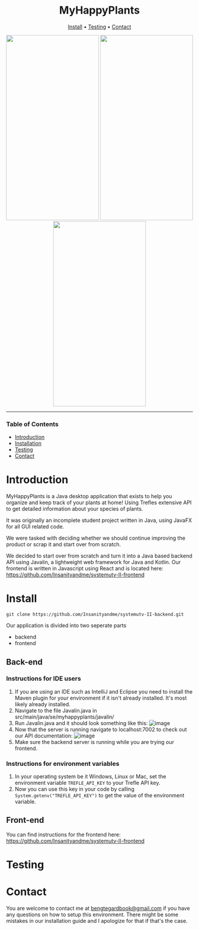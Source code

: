 <div align="center">

# MyHappyPlants
[Install](#install) • [Testing](#testing) • [Contact](#contact)

<img src="https://github.com/Insanityandme/systemutv-II-backend/assets/1380257/02761e82-d7dc-44b5-899a-f41c36b56ffe" width="250" height="500"/> 
<img src="https://github.com/Insanityandme/systemutv-II-backend/assets/1380257/e032f1c5-a040-4a85-aa42-80c1d3a5cccd" width="250" height="500"/> 
<img src="https://github.com/Insanityandme/systemutv-II-backend/assets/1380257/9df0db8a-4c4c-4c46-b941-0bc489404f85" width="250" height="500"/> 

</div>

---
### Table of Contents
- [Introduction](#introduction)
- [Installation](#install)
- [Testing](#testing)
- [Contact](#contact)

# Introduction
MyHappyPlants is a Java desktop application that exists to help you organize and keep track of your plants at home! 
Using Trefles extensive API to get detailed information about your species of plants. 

It was originally an incomplete student project written in Java, using JavaFX for all GUI related code.

We were tasked with deciding whether we should continue improving the product or scrap it and start over from scratch.

We decided to start over from scratch and turn it into a Java based backend API using Javalin, a lightweight web framework for Java and Kotlin.
Our frontend is written in Javascript using React and is located here: https://github.com/Insanityandme/systemutv-II-frontend

# Install
```git clone https://github.com/Insanityandme/systemutv-II-backend.git```

Our application is divided into two seperate parts
+ backend
+ frontend

## Back-end

### Instructions for IDE users
1. If you are using an IDE such as IntelliJ and Eclipse you need to install the Maven plugin for your environment if it isn't already installed. 
It's most likely already installed.
2. Navigate to the file Javalin.java in src/main/java/se/myhappyplants/javalin/
3. Run Javalin.java and it should look something like this: ![image](https://github.com/Insanityandme/systemutv-II-backend/assets/1380257/03980c76-d2d6-48ba-94a2-3be7ee24764d)
4. Now that the server is running navigate to localhost:7002 to check out our API documentation: ![image](https://github.com/Insanityandme/systemutv-II-backend/assets/1380257/01fa74d0-7c10-41f9-ac39-3c942cc34a25)
5. Make sure the backend server is running while you are trying our frontend.

### Instructions for environment variables
1. In your operating system be it Windows, Linux or Mac, set the environment variable `TREFLE_API_KEY` to your Trefle API key.
2. Now you can use this key in your code by calling `System.getenv("TREFLE_API_KEY")` to get the value of the environment variable.

## Front-end
You can find instructions for the frontend here: https://github.com/Insanityandme/systemutv-II-frontend

# Testing

# Contact
You are welcome to contact me at bengtegardbook@gmail.com if you have any questions on how to setup this environment.
There might be some mistakes in our installation guide and I apologize for that if that's the case.
